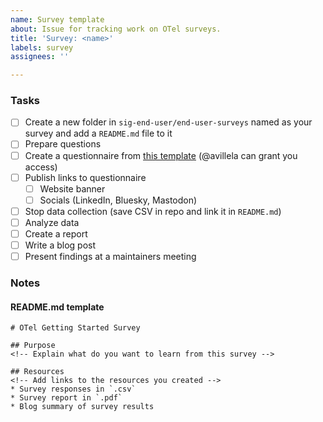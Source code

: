 ```yaml
---
name: Survey template
about: Issue for tracking work on OTel surveys. 
title: 'Survey: <name>'
labels: survey
assignees: ''

---
```

<!-- Please remember to change the title of this issue – change <name> to the name of your survey. -->

### Tasks
- [ ] Create a new folder in `sig-end-user/end-user-surveys` named as your survey and add a `README.md` file to it
- [ ] Prepare questions
- [ ] Create a questionnaire from [this template](https://docs.google.com/forms/d/1NsOBVcajq3tm4wDrZTt-5bEG5pR3YfK2yccFGVqVzWI/edit) (@avillela can grant you access)
- [ ] Publish links to questionnaire
   - [ ] Website banner
   - [ ] Socials (LinkedIn, Bluesky, Mastodon)
- [ ] Stop data collection (save CSV in repo and link it in `README.md`)
- [ ] Analyze data
- [ ] Create a report
- [ ] Write a blog post
- [ ] Present findings at a maintainers meeting

### Notes
#### README.md template
```
# OTel Getting Started Survey

## Purpose
<!-- Explain what do you want to learn from this survey -->

## Resources
<!-- Add links to the resources you created -->
* Survey responses in `.csv`
* Survey report in `.pdf`
* Blog summary of survey results
```